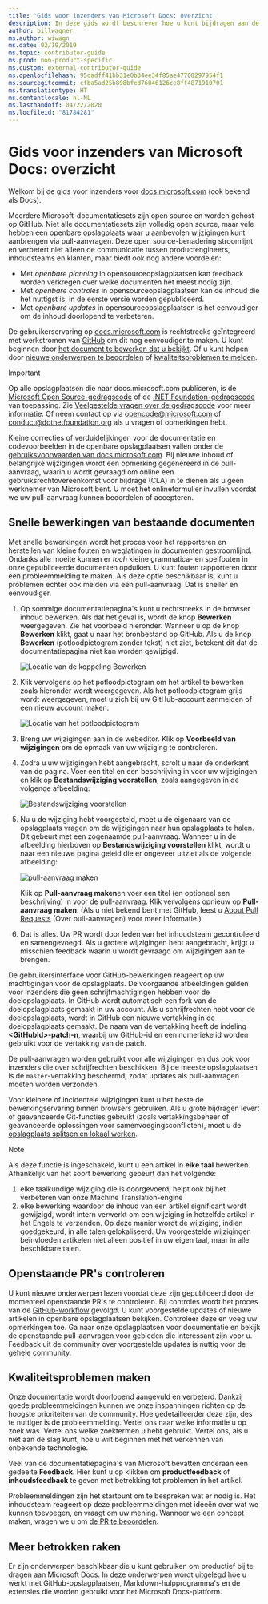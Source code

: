 ```yaml
---
title: 'Gids voor inzenders van Microsoft Docs: overzicht'
description: In deze gids wordt beschreven hoe u kunt bijdragen aan de Microsoft-documentatiesite docs.microsoft.com.
author: billwagner
ms.author: wiwagn
ms.date: 02/19/2019
ms.topic: contributor-guide
ms.prod: non-product-specific
ms.custom: external-contributor-guide
ms.openlocfilehash: 95dadff41bb31e0b34ee34f85ae47708297954f1
ms.sourcegitcommit: cfba5ad25b898bfed76046126ce8ff4871910701
ms.translationtype: HT
ms.contentlocale: nl-NL
ms.lasthandoff: 04/22/2020
ms.locfileid: "81784281"
---
```

# <a name="microsoft-docs-contributor-guide-overview"></a>Gids voor inzenders van Microsoft Docs: overzicht

Welkom bij de gids voor inzenders voor [docs.microsoft.com](https://docs.microsoft.com) (ook bekend als Docs).

Meerdere Microsoft-documentatiesets zijn open source en worden gehost op GitHub. Niet alle documentatiesets zijn volledig open source, maar vele hebben een openbare opslagplaats waar u aanbevolen wijzigingen kunt aanbrengen via pull-aanvragen. Deze open source-benadering stroomlijnt en verbetert niet alleen de communicatie tussen productengineers, inhoudsteams en klanten, maar biedt ook nog andere voordelen:

- Met _openbare planning_ in opensourceopslagplaatsen kan feedback worden verkregen over welke documenten het meest nodig zijn.
- Met _openbare controles_ in opensourceopslagplaatsen kan de inhoud die het nuttigst is, in de eerste versie worden gepubliceerd.
- Met _openbare updates_ in opensourceopslagplaatsen is het eenvoudiger om de inhoud doorlopend te verbeteren.

De gebruikerservaring op [docs.microsoft.com](https://docs.microsoft.com) is rechtstreeks geïntegreerd met werkstromen van [GitHub](https://github.com) om dit nog eenvoudiger te maken. U kunt beginnen door [het document te bewerken dat u bekijkt](#quick-edits-to-existing-documents). Of u kunt helpen door [nieuwe onderwerpen te beoordelen](#review-open-prs) of [kwaliteitsproblemen te melden](#create-quality-issues).

> [!IMPORTANT]
> Op alle opslagplaatsen die naar docs.microsoft.com publiceren, is de [Microsoft Open Source-gedragscode](https://opensource.microsoft.com/codeofconduct/) of de [.NET Foundation-gedragscode](https://dotnetfoundation.org/code-of-conduct) van toepassing. Zie [Veelgestelde vragen over de gedragscode](https://opensource.microsoft.com/codeofconduct/faq/) voor meer informatie. Of neem contact op via [opencode@microsoft.com](mailto:opencode@microsoft.com) of [conduct@dotnetfoundation.org](mailto:conduct@dotnetfoundation.org) als u vragen of opmerkingen hebt.<br>
>
> Kleine correcties of verduidelijkingen voor de documentatie en codevoorbeelden in de openbare opslagplaatsen vallen onder de [gebruiksvoorwaarden van docs.microsoft.com](https://docs.microsoft.com/legal/termsofuse). Bij nieuwe inhoud of belangrijke wijzigingen wordt een opmerking gegenereerd in de pull-aanvraag, waarin u wordt gevraagd om online een gebruiksrechtovereenkomst voor bijdrage (CLA) in te dienen als u geen werknemer van Microsoft bent. U moet het onlineformulier invullen voordat we uw pull-aanvraag kunnen beoordelen of accepteren.

## <a name="quick-edits-to-existing-documents"></a>Snelle bewerkingen van bestaande documenten

Met snelle bewerkingen wordt het proces voor het rapporteren en herstellen van kleine fouten en weglatingen in documenten gestroomlijnd. Ondanks alle moeite kunnen er _toch_ kleine grammatica- en spelfouten in onze gepubliceerde documenten opduiken. U kunt fouten rapporteren door een probleemmelding te maken. Als deze optie beschikbaar is, kunt u problemen echter ook melden via een pull-aanvraag. Dat is sneller en eenvoudiger.

1. Op sommige documentatiepagina's kunt u rechtstreeks in de browser inhoud bewerken. Als dat het geval is, wordt de knop **Bewerken** weergegeven. Zie het voorbeeld hieronder. Wanneer u op de knop **Bewerken** klikt, gaat u naar het bronbestand op GitHub. Als u de knop **Bewerken** (potloodpictogram zonder tekst) niet ziet, betekent dit dat de documentatiepagina niet kan worden gewijzigd.

   ![Locatie van de koppeling Bewerken](./media/index/edit-article.png)

2. Klik vervolgens op het potloodpictogram om het artikel te bewerken zoals hieronder wordt weergegeven. Als het potloodpictogram grijs wordt weergegeven, moet u zich bij uw GitHub-account aanmelden of een nieuw account maken. 

   ![Locatie van het potloodpictogram](./media/index/edit-icon.png)


3. Breng uw wijzigingen aan in de webeditor. Klik op **Voorbeeld van wijzigingen** om de opmaak van uw wijziging te controleren.

4. Zodra u uw wijzigingen hebt aangebracht, scrolt u naar de onderkant van de pagina. Voer een titel en een beschrijving in voor uw wijzigingen en klik op **Bestandswijziging voorstellen**, zoals aangegeven in de volgende afbeelding:

   ![Bestandswijziging voorstellen](./media/index/submit-pull-request.png)

5. Nu u de wijziging hebt voorgesteld, moet u de eigenaars van de opslagplaats vragen om de wijzigingen naar hun opslagplaats te halen. Dit gebeurt met een zogenaamde pull-aanvraag. Wanneer u in de afbeelding hierboven op **Bestandswijziging voorstellen** klikt, wordt u naar een nieuwe pagina geleid die er ongeveer uitziet als de volgende afbeelding:

   ![pull-aanvraag maken](media/index/create-pull-request.png)

   Klik op **Pull-aanvraag maken**en voer een titel (en optioneel een beschrijving) in voor de pull-aanvraag. Klik vervolgens opnieuw op **Pull-aanvraag maken**. (Als u niet bekend bent met GitHub, leest u [About Pull Requests](https://help.github.com/en/articles/about-pull-requests) (Over pull-aanvragen) voor meer informatie.)

6. Dat is alles. Uw PR wordt door leden van het inhoudsteam gecontroleerd en samengevoegd. Als u grotere wijzigingen hebt aangebracht, krijgt u misschien feedback waarin u wordt gevraagd om wijzigingen aan te brengen.

De gebruikersinterface voor GitHub-bewerkingen reageert op uw machtigingen voor de opslagplaats. De voorgaande afbeeldingen gelden voor inzenders die geen schrijfmachtigingen hebben voor de doelopslagplaats. In GitHub wordt automatisch een fork van de doelopslagplaats gemaakt in uw account. Als u schrijfrechten hebt voor de doelopslagplaats, wordt in GitHub een nieuwe vertakking in de doelopslagplaats gemaakt. De naam van de vertakking heeft de indeling **\<GitHubId\>-patch-n**, waarbij uw GitHub-id en een numerieke id worden gebruikt voor de vertakking van de patch.

De pull-aanvragen worden gebruikt voor alle wijzigingen en dus ook voor inzenders die over schrijfrechten beschikken. Bij de meeste opslagplaatsen is de `master`-vertakking beschermd, zodat updates als pull-aanvragen moeten worden verzonden.

Voor kleinere of incidentele wijzigingen kunt u het beste de bewerkingservaring binnen browsers gebruiken. Als u grote bijdragen levert of geavanceerde Git-functies gebruikt (zoals vertakkingsbeheer of geavanceerde oplossingen voor samenvoegingsconflicten), moet u de [opslagplaats splitsen en lokaal werken](how-to-write-workflows-major.md).

> [!NOTE]
> Als deze functie is ingeschakeld, kunt u een artikel in **elke taal** bewerken. Afhankelijk van het soort bewerking gebeurt dan het volgende:
> 1. elke taalkundige wijziging die is doorgevoerd, helpt ook bij het verbeteren van onze Machine Translation-engine
> 2. elke bewerking waardoor de inhoud van een artikel significant wordt gewijzigd, wordt intern verwerkt om een wijziging in hetzelfde artikel in het Engels te verzenden. Op deze manier wordt de wijziging, indien goedgekeurd, in alle talen gelokaliseerd.
> Uw voorgestelde wijzigingen beïnvloeden artikelen niet alleen positief in uw eigen taal, maar in alle beschikbare talen.

## <a name="review-open-prs"></a>Openstaande PR's controleren

U kunt nieuwe onderwerpen lezen voordat deze zijn gepubliceerd door de momenteel openstaande PR's te controleren. Bij controles wordt het proces van de [GitHub-workflow](https://guides.github.com/introduction/flow/) gevolgd. U kunt voorgestelde updates of nieuwe artikelen in openbare opslagplaatsen bekijken. Controleer deze en voeg uw opmerkingen toe. Ga naar onze opslagplaatsen voor documentatie en bekijk de openstaande pull-aanvragen voor gebieden die interessant zijn voor u. Feedback uit de community over voorgestelde updates is nuttig voor de gehele community.

## <a name="create-quality-issues"></a>Kwaliteitsproblemen maken

Onze documentatie wordt doorlopend aangevuld en verbeterd. Dankzij goede probleemmeldingen kunnen we onze inspanningen richten op de hoogste prioriteiten van de community. Hoe gedetailleerder deze zijn, des te nuttiger is de probleemmelding. Vertel ons naar welke informatie u op zoek was. Vertel ons welke zoektermen u hebt gebruikt. Vertel ons, als u niet aan de slag kunt, hoe u wilt beginnen met het verkennen van onbekende technologie.

Veel van de documentatiepagina's van Microsoft bevatten onderaan een gedeelte **Feedback**. Hier kunt u op klikken om **productfeedback** of **inhoudsfeedback** te geven met betrekking tot problemen in het artikel.

Probleemmeldingen zijn het startpunt om te bespreken wat er nodig is. Het inhoudsteam reageert op deze probleemmeldingen met ideeën over wat we kunnen toevoegen, en vraagt om uw mening. Wanneer we een concept maken, vragen we u om [de PR te beoordelen](#review-open-prs).

## <a name="get-more-involved"></a>Meer betrokken raken

Er zijn onderwerpen beschikbaar die u kunt gebruiken om productief bij te dragen aan Microsoft Docs. In deze onderwerpen wordt uitgelegd hoe u werkt met GitHub-opslagplaatsen, Markdown-hulpprogramma's en de extensies die worden gebruikt voor het Microsoft Docs-platform.
